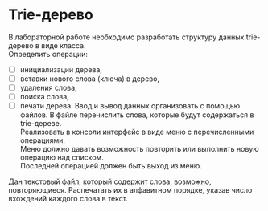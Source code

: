 # Trie-дерево  
В лабораторной работе необходимо разработать структуру данных trie-дерево в виде класса.  
Определить операции:
- [ ] инициализации дерева, 
- [ ] вставки нового слова (ключа) в дерево,
- [ ] удаления слова,
- [ ] поиска слова,
- [ ] печати дерева.
Ввод и вывод данных организовать с помощью файлов. В файле перечислить слова, которые будут содержаться в trie-дереве.  
Реализовать в консоли интерфейс в виде меню с перечисленными операциями.  
Меню должно давать возможность повторить или выполнить новую операцию над списком.  
Последней операцией должен быть выход из меню.  
  
Дан текстовый файл, который содержит слова, возможно, повторяющиеся. 
Распечатать их в алфавитном порядке, указав число вхождений каждого 
слова в текст.  